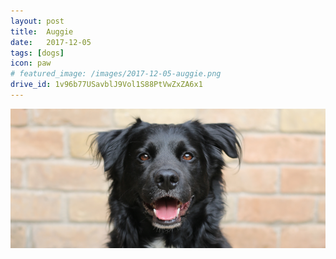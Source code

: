 ```yaml
---
layout: post
title:  Auggie
date:   2017-12-05
tags: [dogs]
icon: paw
# featured_image: /images/2017-12-05-auggie.png
drive_id: 1v96b77USavblJ9Vol1S88PtVwZxZA6x1
---
```

<span class="image featured"><img id="myImg" src="/images/2017-12-05-auggie.png" alt=""></span>